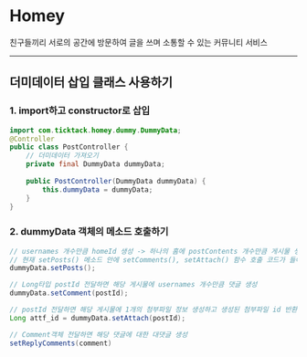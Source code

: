 # Homey
친구들끼리 서로의 공간에 방문하여 글을 쓰며 소통할 수 있는 커뮤니티 서비스

---
## 더미데이터 삽입 클래스 사용하기
### 1. import하고 constructor로 삽입
```java
import com.ticktack.homey.dummy.DummyData;
@Controller
public class PostController {
	// 더미데이터 가져오기
	private final DummyData dummyData;
	
	public PostController(DummyData dummyData) {
		this.dummyData = dummyData;
	}
}

```

### 2. dummyData 객체의 메소드 호출하기
```java
// usernames 개수만큼 homeId 생성 -> 하나의 홈에 postContents 개수만큼 게시물 생성
// 현재 setPosts() 메소드 안에 setComments(), setAttach() 함수 호출 코드가 들어있다. -> 게시물 + 댓글 + 첨부파일 한번에 생성
dummyData.setPosts();

// Long타입 postId 전달하면 해당 게시물에 usernames 개수만큼 댓글 생성
dummyData.setComment(postId);

// postId 전달하면 해당 게시물에 1개의 첨부파일 정보 생성하고 생성된 첨부파일 id 반환
Long attf_id = dummyData.setAttach(postId);

// Comment객체 전달하면 해당 댓글에 대한 대댓글 생성
setReplyComments(comment)
```
